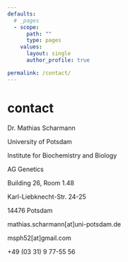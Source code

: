 ```yaml
---
defaults:
  # _pages
  - scope:
      path: ""
      type: pages
    values:
      layout: single
      author_profile: true

permalink: /contact/
---
```


# contact

Dr. Mathias Scharmann

University of Potsdam

Institute for Biochemistry and Biology

AG Genetics

Building 26, Room 1.48

Karl-Liebknecht-Str. 24-25

14476 Potsdam

mathias.scharmann[at]uni-potsdam.de

msph52[at]gmail.com


+49 (03 31) 9 77-55 56
